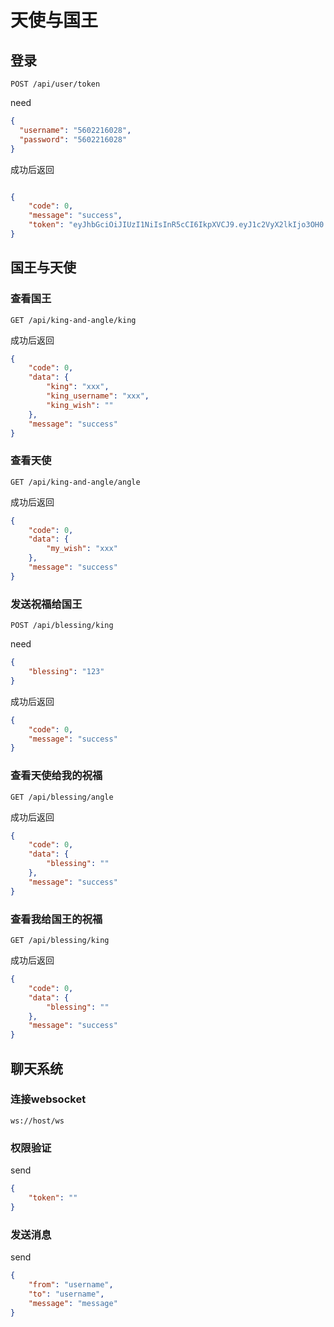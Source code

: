 # 天使与国王

## 登录

`POST /api/user/token`

need

```json
{
  "username": "5602216028",
  "password": "5602216028"
}
```

成功后返回

```json

{
    "code": 0,
    "message": "success",
    "token": "eyJhbGciOiJIUzI1NiIsInR5cCI6IkpXVCJ9.eyJ1c2VyX2lkIjo3OH0.C7uzc0laz9xlelzIcbjTr1wUZSAyoRVeUKtQUOj9my4"
}
```

## 国王与天使

###  查看国王

`GET /api/king-and-angle/king`

成功后返回

```json
{
    "code": 0,
    "data": {
        "king": "xxx",
        "king_username": "xxx",
        "king_wish": ""
    },
    "message": "success"
}
```

### 查看天使

`GET /api/king-and-angle/angle`

成功后返回

```json
{
    "code": 0,
    "data": {
        "my_wish": "xxx"
    },
    "message": "success"
}
```

### 发送祝福给国王

`POST /api/blessing/king`

need 

```json
{
	"blessing": "123"
}
```

成功后返回

```json
{
    "code": 0,
    "message": "success"
}
```

### 查看天使给我的祝福

`GET /api/blessing/angle`

成功后返回

```json
{
    "code": 0,
    "data": {
        "blessing": ""
    },
    "message": "success"
}
```

### 查看我给国王的祝福


`GET /api/blessing/king`

成功后返回

```json
{
    "code": 0,
    "data": {
        "blessing": ""
    },
    "message": "success"
}
```

## 聊天系统

### 连接websocket

`ws://host/ws`

### 权限验证

send 

```json
{
    "token": ""
}
```

### 发送消息

send

```json
{
    "from": "username",
    "to": "username",
    "message": "message"
}
```




